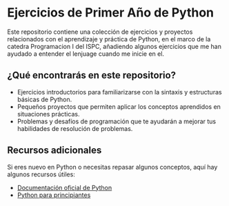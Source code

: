 # Ejercicios de Primer Año de Python

Este repositorio contiene una colección de ejercicios y proyectos relacionados con el aprendizaje y práctica de Python, en el marco de la catedra Programacion I del ISPC, añadiendo algunos ejercicios que me han ayudado a entender el lenjuage cuando me inicie en el.

## ¿Qué encontrarás en este repositorio?

- Ejercicios introductorios para familiarizarse con la sintaxis y estructuras básicas de Python.
- Pequeños proyectos que permiten aplicar los conceptos aprendidos en situaciones prácticas.
- Problemas y desafíos de programación que te ayudarán a mejorar tus habilidades de resolución de problemas.


## Recursos adicionales

Si eres nuevo en Python o necesitas repasar algunos conceptos, aquí hay algunos recursos útiles:

- [Documentación oficial de Python](https://docs.python.org/es/3/)
- [Python para principiantes](https://python.org.ar/aprendiendo-python/)

